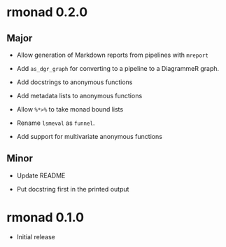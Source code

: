 # rmonad 0.2.0

## Major

 * Allow generation of Markdown reports from pipelines with `mreport`

 * Add `as_dgr_graph` for converting to a pipeline to a DiagrammeR graph.

 * Add docstrings to anonymous functions

 * Add metadata lists to anonymous functions

 * Allow `%*>%` to take monad bound lists

 * Rename `lsmeval` as `funnel`.

 * Add support for multivariate anonymous functions

## Minor

 * Update README

 * Put docstring first in the printed output 



# rmonad 0.1.0

 * Initial release
